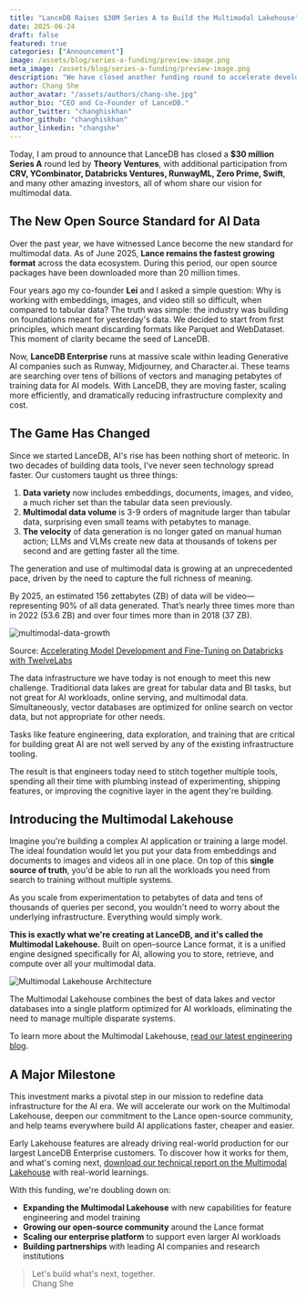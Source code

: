 ```yaml
---
title: "LanceDB Raises $30M Series A to Build the Multimodal Lakehouse"
date: 2025-06-24
draft: false
featured: true
categories: ["Announcement"]
image: /assets/blog/series-a-funding/preview-image.png
meta_image: /assets/blog/series-a-funding/preview-image.png
description: "We have closed another funding round to accelerate development of the Multimodal Lakehouse - a unified platform for AI data infrastructure."
author: Chang She
author_avatar: "/assets/authors/chang-she.jpg"
author_bio: "CEO and Co-Founder of LanceDB."
author_twitter: "changhiskhan"
author_github: "changhiskhan"
author_linkedin: "changshe"
---
```


Today, I am proud to announce that LanceDB has closed a **$30 million Series A** round led by **Theory Ventures**, with additional participation from **CRV, YCombinator, Databricks Ventures, RunwayML, Zero Prime, Swift**, and many other amazing investors, all of whom share our vision for multimodal data.

## The New Open Source Standard for AI Data

Over the past year, we have witnessed Lance become the new standard for multimodal data. As of June 2025, **Lance remains the fastest growing format** across the data ecosystem. During this period, our open source packages have been downloaded more than 20 million times.

Four years ago my co-founder **Lei** and I asked a simple question: Why is working with embeddings, images, and video still so difficult, when compared to tabular data? The truth was simple: the industry was building on foundations meant for yesterday's data. We decided to start from first principles, which meant discarding formats like Parquet and WebDataset. This moment of clarity became the seed of LanceDB.

Now, **LanceDB Enterprise** runs at massive scale within leading Generative AI companies such as Runway, Midjourney, and Character.ai. These teams are searching over tens of billions of vectors and managing petabytes of training data for AI models. With LanceDB, they are moving faster, scaling more efficiently, and dramatically reducing infrastructure complexity and cost.

## The Game Has Changed

Since we started LanceDB, AI's rise has been nothing short of meteoric. In two decades of building data tools, I've never seen technology spread faster. Our customers taught us three things:

1. **Data variety** now includes embeddings, documents, images, and video, a much richer set than the tabular data seen previously.  
2. **Multimodal data volume** is 3-9 orders of magnitude larger than tabular data, surprising even small teams with petabytes to manage.  
3. **The velocity** of data generation is no longer gated on manual human action; LLMs and VLMs create new data at thousands of tokens per second and are getting faster all the time.

The generation and use of multimodal data is growing at an unprecedented pace, driven by the need to capture the full richness of meaning.

By 2025, an estimated 156 zettabytes (ZB) of data will be video—representing 90% of all data generated. That’s nearly three times more than in 2022 (53.6 ZB) and over four times more than in 2018 (37 ZB).

![multimodal-data-growth](/assets/blog/series-a-funding/data-size.jpg)

Source: [Accelerating Model Development and Fine-Tuning on Databricks with TwelveLabs](https://www.youtube.com/watch?v=gdIrpWvPD1M)

The data infrastructure we have today is not enough to meet this new challenge. Traditional data lakes are great for tabular data and BI tasks, but not great for AI workloads, online serving, and multimodal data. Simultaneously, vector databases are optimized for online search on vector data, but not appropriate for other needs. 

Tasks like feature engineering, data exploration, and training that are critical for building great AI are not well served by any of the existing infrastructure tooling.

The result is that engineers today need to stitch together multiple tools, spending all their time with plumbing instead of experimenting, shipping features, or improving the cognitive layer in the agent they're building.

## Introducing the Multimodal Lakehouse

Imagine you're building a complex AI application or training a large model. The ideal foundation would let you put your data from embeddings and documents to images and videos all in one place. On top of this **single source of truth**, you'd be able to run all the workloads you need from search to training without multiple systems. 

As you scale from experimentation to petabytes of data and tens of thousands of queries per second, you wouldn't need to worry about the underlying infrastructure. Everything would simply work.

**This is exactly what we're creating at LanceDB, and it's called the Multimodal Lakehouse.** Built on open-source Lance format, it is a unified engine designed specifically for AI, allowing you to store, retrieve, and compute over all your multimodal data.

![Multimodal Lakehouse Architecture](/assets/blog/series-a-funding/lancedb-enterprise.png)

The Multimodal Lakehouse combines the best of data lakes and vector databases into a single platform optimized for AI workloads, eliminating the need to manage multiple disparate systems.

To learn more about the Multimodal Lakehouse, [read our latest engineering blog](http://lancedb.com/blog/multimodal-lakehouse/).

## A Major Milestone

This investment marks a pivotal step in our mission to redefine data infrastructure for the AI era. We will accelerate our work on the Multimodal Lakehouse, deepen our commitment to the Lance open-source community, and help teams everywhere build AI applications faster, cheaper and easier.

Early Lakehouse features are already driving real-world production for our largest LanceDB Enterprise customers. To discover how it works for them, and what's coming next, [download our technical report on the Multimodal Lakehouse](/download/) with real-world learnings. 

With this funding, we're doubling down on:

- **Expanding the Multimodal Lakehouse** with new capabilities for feature engineering and model training
- **Growing our open-source community** around the Lance format
- **Scaling our enterprise platform** to support even larger AI workloads
- **Building partnerships** with leading AI companies and research institutions

> Let's build what's next, together. </br>
> Chang She


